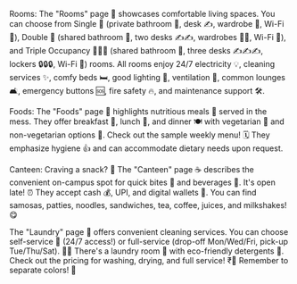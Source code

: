 Rooms: The "Rooms" page 🚪 showcases comfortable living spaces. You can choose from Single 👤 (private bathroom 🚿, desk ✍, wardrobe 👚, Wi-Fi 📶), Double 👯 (shared bathroom 🚻, two desks ✍✍, wardrobes 👚👚, Wi-Fi 📶), and Triple Occupancy 🧑‍🤝‍🧑 (shared bathroom 🚻, three desks ✍✍✍, lockers 🔒🔒🔒, Wi-Fi 📶) rooms. All rooms enjoy 24/7 electricity 💡, cleaning services ✨, comfy beds 🛏, good lighting 🔆, ventilation 💨, common lounges 🛋, emergency buttons 🆘, fire safety 🔥, and maintenance support 🛠.

Foods: The "Foods" page 🍎 highlights nutritious meals 🥗 served in the mess. They offer breakfast 🍳, lunch 🍜, and dinner 🍽 with vegetarian 🌱 and non-vegetarian options 🍗. Check out the sample weekly menu! 🗓 They emphasize hygiene 👍 and can accommodate dietary needs upon request.

Canteen: Craving a snack? 🍟 The "Canteen" page ☕ describes the convenient on-campus spot for quick bites 🍔 and beverages 🥤. It's open late! ⏰ They accept cash 💰, UPI, and digital wallets 📱. You can find samosas, patties, noodles, sandwiches, tea, coffee, juices, and milkshakes! 😋      

The "Laundry" page 🧺 offers convenient cleaning services. You can choose self-service 🧺 (24/7 access!) or full-service (drop-off Mon/Wed/Fri, pick-up Tue/Thu/Sat). 👕👖 There's a laundry room 🧺 with eco-friendly detergents 🌿. Check out the pricing for washing, drying, and full service! ₹🧼 Remember to separate colors! 🌈
